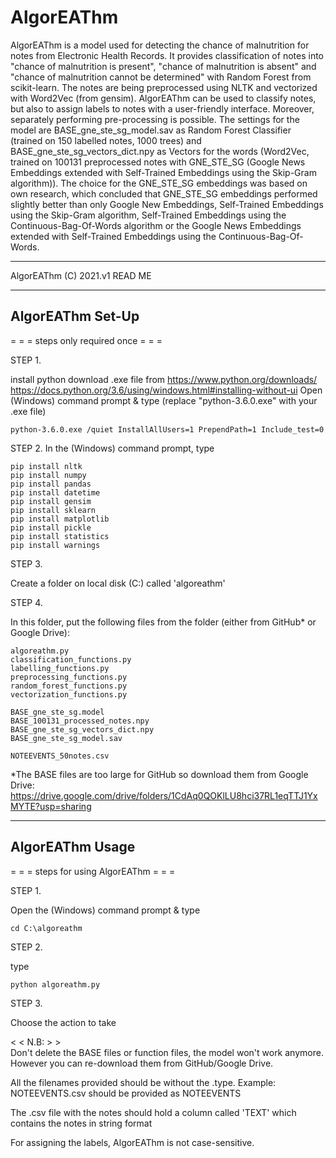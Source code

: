 # AlgorEAThm
AlgorEAThm is a model used for detecting the chance of malnutrition for notes from Electronic Health Records. It provides classification of notes into "chance of malnutrition is present", "chance of malnutrition is absent" and "chance of malnutrition cannot be determined" with Random Forest from scikit-learn. The notes are being preprocessed using NLTK and vectorized with Word2Vec (from gensim). AlgorEAThm can be used to classify notes, but also to assign labels to notes with a user-friendly interface. Moreover, separately performing pre-processing is possible. The settings for the model are BASE_gne_ste_sg_model.sav as Random Forest Classifier (trained on 150 labelled notes, 1000 trees) and BASE_gne_ste_sg_vectors_dict.npy as Vectors for the words (Word2Vec, trained on 100131 preprocessed notes with GNE_STE_SG (Google News Embeddings extended with Self-Trained Embeddings using the Skip-Gram algorithm)). The choice for the GNE_STE_SG embeddings was based on own research, which concluded that GNE_STE_SG embeddings performed slightly better than only Google New Embeddings, Self-Trained Embeddings using the Skip-Gram algorithm, Self-Trained Embeddings using the Continuous-Bag-Of-Words algorithm or the Google News Embeddings extended with Self-Trained Embeddings using the Continuous-Bag-Of-Words.

- - - - - - - - - - -
AlgorEAThm (C) 2021.v1
READ ME
- - - - - - - - - - -

## AlgorEAThm Set-Up
= = = steps only required once = = = 

STEP 1. 

install python
download .exe file from https://www.python.org/downloads/
https://docs.python.org/3.6/using/windows.html#installing-without-ui
Open (Windows) command prompt & type (replace "python-3.6.0.exe" with your .exe file)

    python-3.6.0.exe /quiet InstallAllUsers=1 PrependPath=1 Include_test=0
    


STEP 2. 
In the (Windows) command prompt, type 

    pip install nltk
    pip install numpy
    pip install pandas
    pip install datetime
    pip install gensim
    pip install sklearn
    pip install matplotlib
    pip install pickle
    pip install statistics
    pip install warnings

STEP 3. 

Create a folder on local disk (C:\) called 'algoreathm'

STEP 4. 

In this folder, put the following files from the folder 
(either from GitHub* or Google Drive):

    algoreathm.py
    classification_functions.py
    labelling_functions.py
    preprocessing_functions.py
    random_forest_functions.py
    vectorization_functions.py
    
    BASE_gne_ste_sg.model
    BASE_100131_processed_notes.npy
    BASE_gne_ste_sg_vectors_dict.npy
    BASE_gne_ste_sg_model.sav
    
    NOTEEVENTS_50notes.csv

*The BASE files are too large for GitHub so download them from Google Drive: https://drive.google.com/drive/folders/1CdAq0QOKlLU8hci37RL1eqTTJ1YxMYTE?usp=sharing

- - - - - - - - - - - - - - - - - - - - - 

## AlgorEAThm Usage
= = = steps for using AlgorEAThm = = = 

STEP 1.

Open the (Windows) command prompt & type 

    cd C:\algoreathm 

STEP 2. 

type 

    python algoreathm.py 

STEP 3.

Choose the action to take

< < N.B: > >  
Don't delete the BASE files or function files, the model won't work anymore. However you can re-download them from GitHub/Google Drive. 

All the filenames provided should be without the .type. 
    Example: NOTEEVENTS.csv should be provided as NOTEEVENTS

The .csv file with the notes should hold a column called 'TEXT' which contains the notes in string format

For assigning the labels, AlgorEAThm is not case-sensitive.

